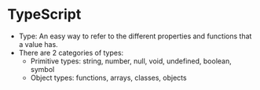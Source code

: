 # TypeScript 

- Type: An easy way to refer to the different properties and functions that a value has.
- There are 2 categories of types: 
    - Primitive types: string, number, null, void, undefined, boolean, symbol
    - Object types: functions, arrays, classes, objects
